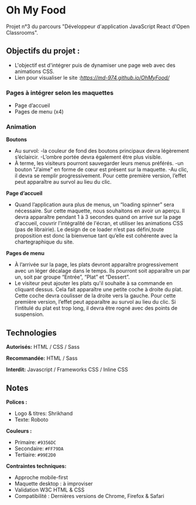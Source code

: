 # Oh My Food

Projet n°3 du parcours "Développeur d'application JavaScript React d'Open Classrooms".
## Objectifs du projet :

- L'objectif est d'intégrer puis de dynamiser une page web avec des animations CSS.
- Lien pour visualiser le site :*https://md-974.github.io/OhMyFood/*

### Pages à intégrer selon les maquettes

- Page d’accueil
- Pages de menu (x4)

### Animation

**Boutons**
- Au survol: 
   -la couleur de fond des boutons principaux devra légèrement s’éclaircir. 
   -L’ombre portée devra également être plus visible.
- À terme, les visiteurs pourront sauvegarder leurs menus préférés. 
   -un bouton "J’aime" en forme de cœur est présent sur la maquette. 
   -Au clic, il devra se remplir progressivement. Pour cette première version,
    l’effet peut apparaître au survol au lieu du clic.

**Page d’accueil**
- Quand l’application aura plus de menus, un “loading spinner” sera nécessaire. Sur cette maquette, nous souhaitons en avoir un aperçu. Il devra apparaître pendant 1 à 3 secondes quand on arrive sur la page d'accueil, couvrir l'intégralité de l'écran, et utiliser les animations CSS (pas de librairie). Le design de ce loader n’est pas défini,toute proposition est donc la bienvenue tant qu’elle est cohérente avec la chartegraphique du site.

**Pages de menu**
- À l’arrivée sur la page, les plats devront apparaître progressivement avec un léger décalage dans le temps. Ils pourront soit apparaître un par un, soit par groupe “Entrée”, “Plat” et “Dessert”.
- Le visiteur peut ajouter les plats qu'il souhaite à sa commande en cliquant dessus. Cela fait apparaître une petite coche à droite du plat. Cette coche devra coulisser de la droite vers la gauche. Pour cette première version, l’effet peut apparaître au survol au lieu du clic. Si l’intitulé du plat est trop long, il devra être rogné avec des points de suspension.

## Technologies

**Autorisés:** HTML / CSS / Sass

**Recommandée:** HTML / Sass

**Interdit:** Javascript / Frameworks CSS / Inline CSS

## Notes

**Polices :**

- Logo & titres: Shrikhand
- Texte: Roboto

**Couleurs :**

- Primaire: `#9356DC`
- Secondaire: `#FF79DA`
- Tertiaire: `#99E2D0`

**Contraintes  techniques:**

- Approche mobile-first
- Maquette desktop : à improviser
- Validation W3C HTML & CSS
- Compatibilité : Dernières versions de Chrome, Firefox & Safari
